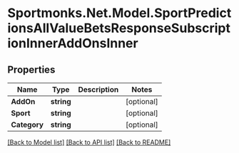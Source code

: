 # Sportmonks.Net.Model.SportPredictionsAllValueBetsResponseSubscriptionInnerAddOnsInner

## Properties

Name | Type | Description | Notes
------------ | ------------- | ------------- | -------------
**AddOn** | **string** |  | [optional] 
**Sport** | **string** |  | [optional] 
**Category** | **string** |  | [optional] 

[[Back to Model list]](../README.md#documentation-for-models) [[Back to API list]](../README.md#documentation-for-api-endpoints) [[Back to README]](../README.md)

